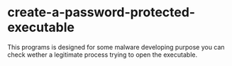 # create-a-password-protected-executable
This programs is designed for some malware developing purpose you can check wether a legitimate process trying to open the executable.
